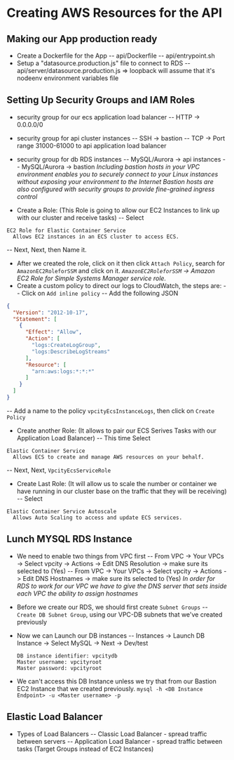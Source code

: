 # Creating AWS Resources for the API
## Making our App production ready
* Create a Dockerfile for the App
-- api/Dockerfile
-- api/entrypoint.sh
* Setup a "datasource.production.js" file to connect to RDS
-- api/server/datasource.production.js => loopback will assume that it's nodeenv environment variables file

## Setting Up Security Groups and IAM Roles
* security group for our ecs application load balancer
-- HTTP ->  0.0.0.0/0
* security group for api cluster instances
-- SSH -> bastion
-- TCP -> Port range 31000-61000  to api application load balancer
* security group for db RDS instances
-- MySQL/Aurora -> api instances
-- MySQL/Aurora -> bastion
 *Including bastion hosts in your VPC environment enables you to securely connect to your Linux instances without exposing your environment to the Internet*
 *Bastion hosts are also configured with security groups to provide fine-grained ingress control*

* Create a Role: (This Role is going to allow our EC2 Instances to link up with our cluster and receive tasks)
-- Select
```
EC2 Role for Elastic Container Service
  Allows EC2 instances in an ECS cluster to access ECS.
```
-- Next, Next, then Name it.
* After we created the role, click on it then click `Attach Policy`, search for `AmazonEC2RoleforSSM` and click on it.
  *`AmazonEC2RoleforSSM` -> Amazon EC2 Role for Simple Systems Manager service role.*
* Create a custom policy to direct our logs to CloudWatch, the steps are:
  -- Click on `Add inline policy`
  -- Add the following JSON
```json
{
  "Version": "2012-10-17",
  "Statement": [
    {
      "Effect": "Allow",
      "Action": [
        "logs:CreateLogGroup",
        "logs:DescribeLogStreams"
      ],
      "Resource": [
        "arn:aws:logs:*:*:*"
      ]
    }
  ]
}
```
-- Add a name to the policy `vpcityEcsInstanceLogs`, then click on `Create Policy`

* Create another Role: (It allows to pair our ECS Serives Tasks with our Application Load Balancer)
-- This time Select
```
Elastic Container Service
  Allows ECS to create and manage AWS resources on your behalf.
```
-- Next, Next, `VpcityEcsServiceRole`

* Create Last Role: (It will allow us to scale the number or container we have running in our cluster base on the traffic that they will be receiving)
-- Select
```
Elastic Container Service Autoscale
  Allows Auto Scaling to access and update ECS services.
```


## Lunch MYSQL RDS Instance

* We need to enable two things from VPC first
  -- From VPC -> Your VPCs -> Select vpcity -> Actions -> Edit DNS Resolution -> make sure its selected to (Yes)
  -- From VPC -> Your VPCs -> Select vpcity -> Actions -> Edit DNS Hostnames  -> make sure its selected to (Yes)
  *In order for RDS to work for our VPC we have to give the DNS server that sets inside each VPC the ability to assign hostnames*

* Before we create our RDS, we should first create `Subnet Groups`
  -- `Create DB Subnet Group`, using our VPC-DB subnets that we've created previously

* Now we can Launch our DB instances
  -- Instances -> Launch DB Instance -> Select MySQL -> Next -> Dev/test
  ```
  DB instance identifier: vpcitydb
  Master username: vpcityroot
  Master password: vpcityroot
  ```
* We can't access this DB Instance unless we try that from our Bastion EC2 Instance that we created previously.
  `mysql -h <DB Instance Endpoint> -u <Master username> -p`


## Elastic Load Balancer

* Types of Load Balancers
-- Classic Load Balancer - spread traffic between servers
-- Application Load Balancer - spread traffic between tasks (Target Groups instead of EC2 Instances)
